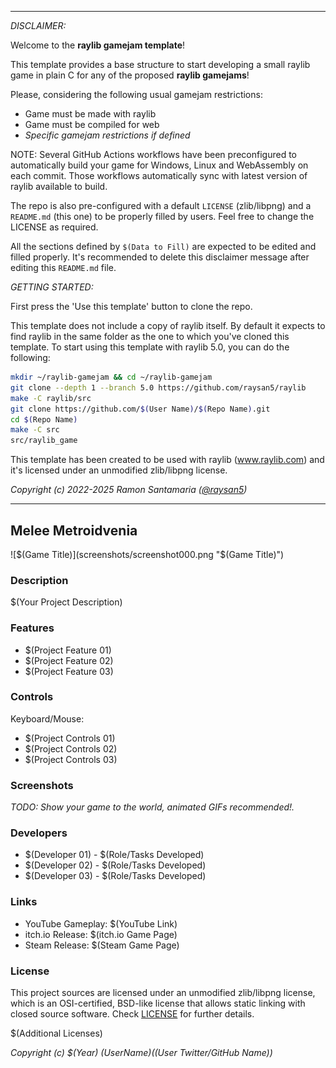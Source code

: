 -----------------------------------

_DISCLAIMER:_

Welcome to the **raylib gamejam template**!

This template provides a base structure to start developing a small raylib game in plain C for any of the proposed **raylib gamejams**!

Please, considering the following usual gamejam restrictions: 

 - Game must be made with raylib
 - Game must be compiled for web
 - _Specific gamejam restrictions if defined_
 
NOTE: Several GitHub Actions workflows have been preconfigured to automatically build your game for Windows, Linux and WebAssembly on each commit. Those workflows automatically sync with latest version of raylib available to build.

The repo is also pre-configured with a default `LICENSE` (zlib/libpng) and a `README.md` (this one) to be properly filled by users. Feel free to change the LICENSE as required.

All the sections defined by `$(Data to Fill)` are expected to be edited and filled properly. It's recommended to delete this disclaimer message after editing this `README.md` file.

_GETTING STARTED:_

First press the 'Use this template' button to clone the repo.

This template does not include a copy of raylib itself. By default it expects to find raylib in the same folder as the one to which you've cloned this template. To start using this template with raylib 5.0, you can do the following:

```sh
mkdir ~/raylib-gamejam && cd ~/raylib-gamejam
git clone --depth 1 --branch 5.0 https://github.com/raysan5/raylib
make -C raylib/src
git clone https://github.com/$(User Name)/$(Repo Name).git
cd $(Repo Name)
make -C src
src/raylib_game
```

This template has been created to be used with raylib (www.raylib.com) and it's licensed under an unmodified zlib/libpng license.

_Copyright (c) 2022-2025 Ramon Santamaria ([@raysan5](https://twitter.com/raysan5))_

-----------------------------------

## Melee Metroidvenia 

![$(Game Title)](screenshots/screenshot000.png "$(Game Title)")

### Description

$(Your Project Description)

### Features

 - $(Project Feature 01)
 - $(Project Feature 02)
 - $(Project Feature 03)

### Controls

Keyboard/Mouse:
 - $(Project Controls 01)
 - $(Project Controls 02)
 - $(Project Controls 03)

### Screenshots

_TODO: Show your game to the world, animated GIFs recommended!._

### Developers

 - $(Developer 01) - $(Role/Tasks Developed)
 - $(Developer 02) - $(Role/Tasks Developed)
 - $(Developer 03) - $(Role/Tasks Developed)

### Links

 - YouTube Gameplay: $(YouTube Link)
 - itch.io Release: $(itch.io Game Page)
 - Steam Release: $(Steam Game Page)

### License

This project sources are licensed under an unmodified zlib/libpng license, which is an OSI-certified, BSD-like license that allows static linking with closed source software. Check [LICENSE](LICENSE) for further details.

$(Additional Licenses)

*Copyright (c) $(Year) $(User Name) ($(User Twitter/GitHub Name))*
